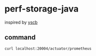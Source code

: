 # perf-storage-java
inspired by [yscb](https://github.com/brianfrankcooper/YCSB)
## command
```bash
curl localhost:20004/actuator/prometheus
```
